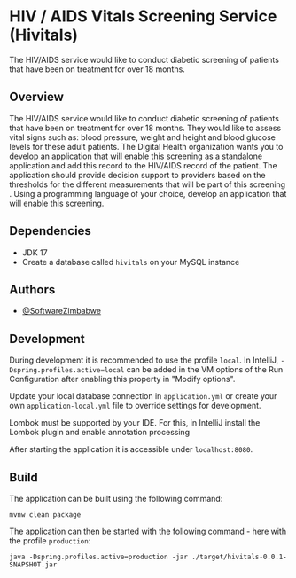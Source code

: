 # HIV / AIDS Vitals Screening Service (Hivitals)

The HIV/AIDS service would like to conduct diabetic screening of patients that have been on treatment for over 18 months. 

## Overview

The HIV/AIDS service would like to conduct diabetic screening of patients that have been on treatment for over 18 months. They would like to assess vital signs such as: blood pressure, weight and height and blood glucose levels for these adult patients.  The Digital Health organization wants you to develop an application that will enable this screening as a standalone application and add this record to the HIV/AIDS record of the patient. The application should provide decision support to providers based on the thresholds for the different measurements that will be part of this screening  . Using a programming language of your choice, develop an application that will enable this screening.
## Dependencies

- JDK 17
- Create a database called `hivitals` on your MySQL instance

    
## Authors

- [@SoftwareZimbabwe](https://www.github.com/SoftwareZimbabwe)


## Development

During development it is recommended to use the profile `local`. In IntelliJ, `-Dspring.profiles.active=local` can be added in the VM options of the Run Configuration after enabling this property in "Modify options".

Update your local database connection in `application.yml` or create your own `application-local.yml` file to override settings for development.

Lombok must be supported by your IDE. For this, in IntelliJ install the Lombok plugin and enable annotation processing 

After starting the application it is accessible under `localhost:8080`.

## Build

The application can be built using the following command:

```
mvnw clean package
```

The application can then be started with the following command - here with the profile `production`:

```
java -Dspring.profiles.active=production -jar ./target/hivitals-0.0.1-SNAPSHOT.jar
```
